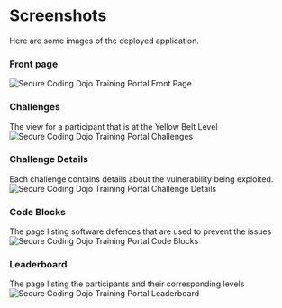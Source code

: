 # Screenshots

Here are some images of the deployed application.

### Front page
![Secure Coding Dojo Training Portal Front Page](https://raw.githubusercontent.com/trendmicro/SecureCodingDojo/master/screenshots/frontpage.png)

### Challenges
The view for a participant that is at the Yellow Belt Level
![Secure Coding Dojo Training Portal Challenges](https://raw.githubusercontent.com/trendmicro/SecureCodingDojo/master/screenshots/challenges.png)
### Challenge Details
Each challenge contains details about the vulnerability being exploited.
![Secure Coding Dojo Training Portal Challenge Details](https://raw.githubusercontent.com/trendmicro/SecureCodingDojo/master/screenshots/challengedetails.png)

### Code Blocks
The page listing software defences that are used to prevent the issues
![Secure Coding Dojo Training Portal Code Blocks](https://raw.githubusercontent.com/trendmicro/SecureCodingDojo/master/screenshots/codeblocks.png)

### Leaderboard
The page listing the participants and their corresponding levels
![Secure Coding Dojo Training Portal Leaderboard](https://raw.githubusercontent.com/trendmicro/SecureCodingDojo/master/screenshots/leaderboard.png)
